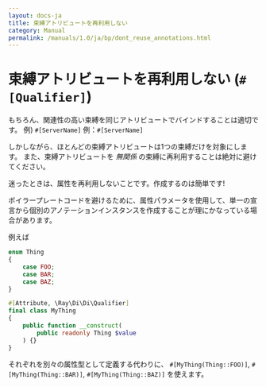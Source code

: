 ```yaml
---
layout: docs-ja
title: 束縛アトリビュートを再利用しない
category: Manual
permalink: /manuals/1.0/ja/bp/dont_reuse_annotations.html
---
```

# 束縛アトリビュートを再利用しない (`#[Qualifier]`)

もちろん、関連性の高い束縛を同じアトリビュートでバインドすることは適切です。 例) `#[ServerName]`
例：`#[ServerName]`

しかしながら、ほとんどの束縛アトリビュートは1つの束縛だけを対象にします。
また、束縛アトリビュートを *無関係* の束縛に再利用することは絶対に避けてください。

迷ったときは、属性を再利用しないことです。作成するのは簡単です!

ボイラープレートコードを避けるために、属性パラメータを使用して、単一の宣言から個別のアノテーションインスタンスを作成することが理にかなっている場合があります。

例えば

```php
enum Thing
{
    case FOO;
    case BAR;
    case BAZ;
}

#[Attribute, \Ray\Di\Di\Qualifier]
final class MyThing
{
    public function __construct(
        public readonly Thing $value
    ) {}
}
```

それぞれを別々の属性型として定義する代わりに、 `#[MyThing(Thing::FOO)]`, `#[MyThing(Thing::BAR)]`, `#[MyThing(Thing::BAZ)]` を使えます。
